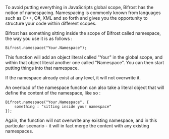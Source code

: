 To avoid putting everything in JavaScripts global scope, Bifrost has the notion of namespacing. Namespacing is commonly known from languages such as C++, C#, XML and so forth and gives you the opportunity to structure your code within different scopes. 

Bifrost has something sitting inside the scope of Bifrost called namespace, the way you use it is as follows :

	Bifrost.namespace("Your.Namespace");
	
This function will add an object literal called "Your" in the global scope, and within that object literal another one called "Namespace". You can then start putting things into that namespace.

If the namespace already exist at any level, it will not overwrite it.

An overload of the namespace function can also take a literal object that will define the content of the namespace, like so :

	Bifrost.namespace("Your.Namespace", {
		something : "sitting inside your namespace"
	});

Again, the function will not overwrite any existing namespace, and in this particular scenario - it will in fact merge the content with any existing namespaces.
	